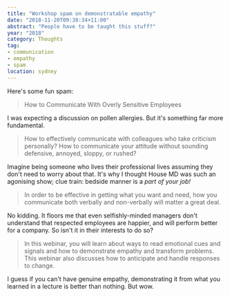 ```yaml
---
title: "Workshop spam on demonstratable empathy"
date: "2018-11-20T09:38:34+11:00"
abstract: "People have to be taught this stuff?"
year: "2018"
category: Thoughts
tag:
- communication
- empathy
- spam
location: sydney
--- 
```

Here's some fun spam:

> How to Communicate With Overly Sensitive Employees

I was expecting a discussion on pollen allergies. But it's something far more fundamental.

> How to effectively communicate with colleagues who take criticism personally? How to communicate your attitude without sounding defensive, annoyed, sloppy, or rushed?

Imagine being someone who lives their professional lives assuming they don't need to worry about that. It's why I thought House MD was such an agonising show; clue train: bedside manner is a *part of your job!*

> In order to be effective in getting what you want and need, how you communicate both verbally and non-verbally will matter a great deal. 

No kidding. It floors me that even selfishly-minded managers don't understand that respected employees are happier, and will perform better for a company. So isn't it in their interests to do so?

> In this webinar, you will learn about ways to read emotional cues and signals and how to demonstrate empathy and transform problems. This webinar also discusses how to anticipate and handle responses to change.

I guess if you can't have genuine empathy, demonstrating it from what you learned in a lecture is better than nothing. But wow.


